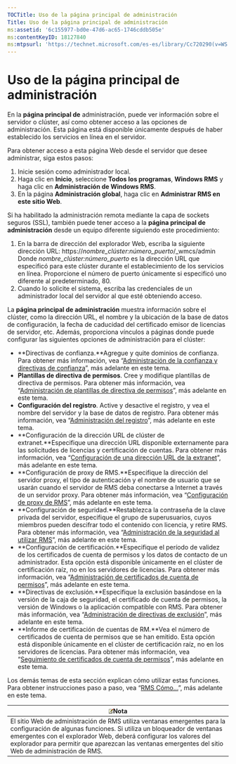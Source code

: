 ```yaml
---
TOCTitle: Uso de la página principal de administración
Title: Uso de la página principal de administración
ms:assetid: '6c155977-bd0e-47d6-ac65-1746cddb505e'
ms:contentKeyID: 18127840
ms:mtpsurl: 'https://technet.microsoft.com/es-es/library/Cc720290(v=WS.10)'
---
```


Uso de la página principal de administración
============================================

En la **página principal de** administración, puede ver información sobre el servidor o clúster, así como obtener acceso a las opciones de administración. Esta página está disponible únicamente después de haber establecido los servicios en línea en el servidor.

Para obtener acceso a esta página Web desde el servidor que desee administrar, siga estos pasos:

1.  Inicie sesión como administrador local.
2.  Haga clic en **Inicio**, seleccione **Todos los programas**, **Windows RMS** y haga clic en **Administración de Windows RMS**.
3.  En la página **Administración global**, haga clic en **Administrar RMS en este sitio Web**.

Si ha habilitado la administración remota mediante la capa de sockets seguros (SSL), también puede tener acceso a la **página principal de administración** desde un equipo diferente siguiendo este procedimiento:

1.  En la barra de dirección del explorador Web, escriba la siguiente dirección URL:
    https://*nombre\_clúster:número\_puerto*/\_wmcs/admin
    Donde *nombre\_clúster:número\_puerto* es la dirección URL que especificó para este clúster durante el establecimiento de los servicios en línea. Proporcione el número de puerto únicamente si especificó uno diferente al predeterminado, 80.
2.  Cuando lo solicite el sistema, escriba las credenciales de un administrador local del servidor al que esté obteniendo acceso.

La **página principal de administración** muestra información sobre el clúster, como la dirección URL, el nombre y la ubicación de la base de datos de configuración, la fecha de caducidad del certificado emisor de licencias de servidor, etc. Además, proporciona vínculos a páginas donde puede configurar las siguientes opciones de administración para el clúster:

-   **Directivas de confianza.**Agregue y quite dominios de confianza. Para obtener más información, vea “[Administración de la confianza y directivas de confianza](https://technet.microsoft.com/1c96ee74-fd28-4511-be21-087e2b04c3ee)”, más adelante en este tema.
-   **Plantillas de directiva de permisos**. Cree y modifique plantillas de directiva de permisos. Para obtener más información, vea “[Administración de plantillas de directiva de permisos](https://technet.microsoft.com/718286dc-3399-4556-96c9-ec3a33d31877)”, más adelante en este tema.
-   **Configuración del registro**. Active y desactive el registro, y vea el nombre del servidor y la base de datos de registro. Para obtener más información, vea “[Administración del registro](https://technet.microsoft.com/8fccfc57-2135-494e-8e44-f6191bf5e4a0)”, más adelante en este tema.
-   **Configuración de la dirección URL de clúster de extranet.**Especifique una dirección URL disponible externamente para las solicitudes de licencias y certificación de cuentas. Para obtener más información, vea “[Configuración de una dirección URL de la extranet](https://technet.microsoft.com/88fec9ff-c96c-4d20-8856-0485e7507572)”, más adelante en este tema.
-   **Configuración de proxy de RMS.**Especifique la dirección del servidor proxy, el tipo de autenticación y el nombre de usuario que se usarán cuando el servidor de RMS deba conectarse a Internet a través de un servidor proxy. Para obtener más información, vea “[Configuración de proxy de RMS](https://technet.microsoft.com/179d2970-62e9-4487-aa5b-f4334234991e)”, más adelante en este tema.
-   **Configuración de seguridad.**Restablezca la contraseña de la clave privada del servidor, especifique el grupo de superusuarios, cuyos miembros pueden descifrar todo el contenido con licencia, y retire RMS. Para obtener más información, vea “[Administración de la seguridad al utilizar RMS](https://technet.microsoft.com/62050812-de4f-4392-8d63-f2f89aa01ed4)”, más adelante en este tema.
-   **Configuración de certificación.**Especifique el período de validez de los certificados de cuenta de permisos y los datos de contacto de un administrador. Esta opción está disponible únicamente en el clúster de certificación raíz, no en los servidores de licencias. Para obtener más información, vea “[Administración de certificados de cuenta de permisos](https://technet.microsoft.com/49c5c2ba-e197-4e4b-b3b3-b3248f068bcc)”, más adelante en este tema.
-   **Directivas de exclusión.**Especifique la exclusión basándose en la versión de la caja de seguridad, el certificado de cuenta de permisos, la versión de Windows o la aplicación compatible con RMS. Para obtener más información, vea “[Administración de directivas de exclusión](https://technet.microsoft.com/ee31e099-e095-4648-95da-0009fbeb48cb)”, más adelante en este tema.
-   **Informe de certificación de cuentas de RM.**Vea el número de certificados de cuenta de permisos que se han emitido. Esta opción está disponible únicamente en el clúster de certificación raíz, no en los servidores de licencias. Para obtener más información, vea “[Seguimiento de certificados de cuenta de permisos](https://technet.microsoft.com/5bb0f3cf-fc44-4e60-a93f-c789d6f8a902)”, más adelante en este tema.

Los demás temas de esta sección explican cómo utilizar estas funciones. Para obtener instrucciones paso a paso, vea “[RMS Cómo...](https://technet.microsoft.com/82032075-f361-438f-a2c4-93ab29ae6cff)”, más adelante en este tema.

| ![](images/Cc720290.note(WS.10).gif)Nota                                                                                                                                                                                                                                                         |
|-------------------------------------------------------------------------------------------------------------------------------------------------------------------------------------------------------------------------------------------------------------------------------------------------------------------------------|
| El sitio Web de administración de RMS utiliza ventanas emergentes para la configuración de algunas funciones. Si utiliza un bloqueador de ventanas emergentes con el explorador Web, deberá configurar los valores del explorador para permitir que aparezcan las ventanas emergentes del sitio Web de administración de RMS. |
